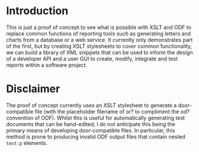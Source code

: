 # Introduction #

This is just a proof of concept to see what is possible with XSLT and ODF to replace common functions of reporting tools such as generating letters and charts from a database or a web service. It currently only demonstrates part of the first, but by creating XSLT stylesheets to cover common functionality, we can build a library of XML snippets that can be used to inform the design of a developer API and a user GUI to create, modify, integrate and test reports within a software project.

# Disclaimer #

The proof of concept currently uses an XSLT stylesheet to generate a door-compatible file (with the placeholder filename of or? to compliment the od? convention of ODF). Whilst this is useful for automatically generating test documents that can be hand-edited, I do not anticipate this being the primary means of developing door-compatible files. In particular, this method is prone to producing invalid ODF output files that contain nested `text:p` elements.